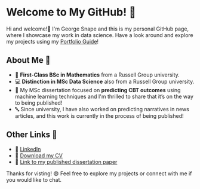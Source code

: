 # Welcome to My GitHub! 🎉

Hi and welcome!👋 I'm George Snape and this is my personal GitHub page, where I showcase my work in data science. Have a look around and explore my projects using my [Portfolio Guide](https://github.com/georgesnape01/Portfolio-Guide)!

## About Me 🚀

- 🔢 **First-Class BSc in Mathematics** from a Russell Group university.
- 💻 **Distinction in MSc Data Science** also from a Russell Group university.
- 🧠 My MSc dissertation focused on **predicting CBT outcomes** using machine learning techniques and I'm thrilled to share that it’s on the way to being published!
- 🔤 Since university, I have also worked on predicting narratives in news articles, and this work is currently in the process of being published!

## Other Links 🤝

- 🔗 [LinkedIn](#)
- 📄 [Download my CV](#)
- 📄 [Link to my published dissertation paper](#)

Thanks for visting! 😄 Feel free to explore my projects or connect with me if you would like to chat.

<!--
## My Portfolio 📁

Check out my [Portfolio Guide](#georgesnape01/Portfolio-Guide) that walks through all the projects I've completed, from machine learning experiments to natural language processing.

## Projects & Skills 🌟

Here are some of the tools and technologies I’ve worked with:

- **Programming Languages:** Python, R
- **Libraries/Frameworks:** Hugging Face, Keras, Scikit-learn
- **Tools:** Power BI, Excel, LaTeX
--->
